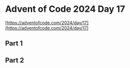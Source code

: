 # Advent of Code 2024 Day 17
[https://adventofcode.com/2024/day/17](https://adventofcode.com/2024/day/17)

## Part 1

## Part 2
